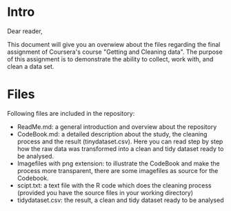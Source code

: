 # Intro
Dear reader,

This document will give you an overwiew about the files regarding the final assignment of Coursera's course "Getting and Cleaning data".
The purpose of this assignment is to demonstrate the ability to collect, work with, and clean a data set.



# Files
Following files are included in the repository:

* ReadMe.md: a general introduction and overview about the repository
* CodeBook.md: a detailed description about the study, the cleaning process and the result (tinydataset.csv). Here you can read step by step how the raw data was transformed into a clean and tidy dataset ready to be analysed.
* Imagefiles with png extension: to illustrate the CodeBook and make the process more transparent, there are some imagefiles as source for the Codebook.
* scipt.txt: a text file with the R code which does the cleaning process (provided you have the source files in your working directory)
* tidydataset.csv: the result, a clean and tidy dataset ready to be analysed 

